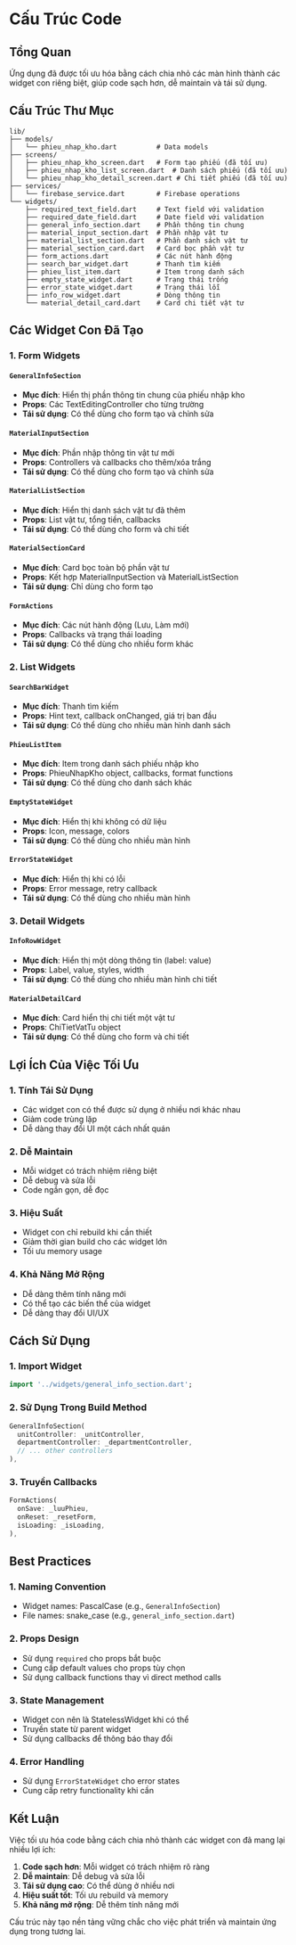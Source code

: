 # Cấu Trúc Code

## Tổng Quan

Ứng dụng đã được tối ưu hóa bằng cách chia nhỏ các màn hình thành các widget con riêng biệt, giúp code sạch hơn, dễ maintain và tái sử dụng.

## Cấu Trúc Thư Mục

```
lib/
├── models/
│   └── phieu_nhap_kho.dart          # Data models
├── screens/
│   ├── phieu_nhap_kho_screen.dart   # Form tạo phiếu (đã tối ưu)
│   ├── phieu_nhap_kho_list_screen.dart  # Danh sách phiếu (đã tối ưu)
│   └── phieu_nhap_kho_detail_screen.dart # Chi tiết phiếu (đã tối ưu)
├── services/
│   └── firebase_service.dart        # Firebase operations
└── widgets/
    ├── required_text_field.dart     # Text field với validation
    ├── required_date_field.dart     # Date field với validation
    ├── general_info_section.dart    # Phần thông tin chung
    ├── material_input_section.dart  # Phần nhập vật tư
    ├── material_list_section.dart   # Phần danh sách vật tư
    ├── material_section_card.dart   # Card bọc phần vật tư
    ├── form_actions.dart            # Các nút hành động
    ├── search_bar_widget.dart       # Thanh tìm kiếm
    ├── phieu_list_item.dart         # Item trong danh sách
    ├── empty_state_widget.dart      # Trạng thái trống
    ├── error_state_widget.dart      # Trạng thái lỗi
    ├── info_row_widget.dart         # Dòng thông tin
    └── material_detail_card.dart    # Card chi tiết vật tư
```

## Các Widget Con Đã Tạo

### 1. Form Widgets

#### `GeneralInfoSection`

- **Mục đích**: Hiển thị phần thông tin chung của phiếu nhập kho
- **Props**: Các TextEditingController cho từng trường
- **Tái sử dụng**: Có thể dùng cho form tạo và chỉnh sửa

#### `MaterialInputSection`

- **Mục đích**: Phần nhập thông tin vật tư mới
- **Props**: Controllers và callbacks cho thêm/xóa trắng
- **Tái sử dụng**: Có thể dùng cho form tạo và chỉnh sửa

#### `MaterialListSection`

- **Mục đích**: Hiển thị danh sách vật tư đã thêm
- **Props**: List vật tư, tổng tiền, callbacks
- **Tái sử dụng**: Có thể dùng cho form và chi tiết

#### `MaterialSectionCard`

- **Mục đích**: Card bọc toàn bộ phần vật tư
- **Props**: Kết hợp MaterialInputSection và MaterialListSection
- **Tái sử dụng**: Chỉ dùng cho form tạo

#### `FormActions`

- **Mục đích**: Các nút hành động (Lưu, Làm mới)
- **Props**: Callbacks và trạng thái loading
- **Tái sử dụng**: Có thể dùng cho nhiều form khác

### 2. List Widgets

#### `SearchBarWidget`

- **Mục đích**: Thanh tìm kiếm
- **Props**: Hint text, callback onChanged, giá trị ban đầu
- **Tái sử dụng**: Có thể dùng cho nhiều màn hình danh sách

#### `PhieuListItem`

- **Mục đích**: Item trong danh sách phiếu nhập kho
- **Props**: PhieuNhapKho object, callbacks, format functions
- **Tái sử dụng**: Có thể dùng cho danh sách khác

#### `EmptyStateWidget`

- **Mục đích**: Hiển thị khi không có dữ liệu
- **Props**: Icon, message, colors
- **Tái sử dụng**: Có thể dùng cho nhiều màn hình

#### `ErrorStateWidget`

- **Mục đích**: Hiển thị khi có lỗi
- **Props**: Error message, retry callback
- **Tái sử dụng**: Có thể dùng cho nhiều màn hình

### 3. Detail Widgets

#### `InfoRowWidget`

- **Mục đích**: Hiển thị một dòng thông tin (label: value)
- **Props**: Label, value, styles, width
- **Tái sử dụng**: Có thể dùng cho nhiều màn hình chi tiết

#### `MaterialDetailCard`

- **Mục đích**: Card hiển thị chi tiết một vật tư
- **Props**: ChiTietVatTu object
- **Tái sử dụng**: Có thể dùng cho form và chi tiết

## Lợi Ích Của Việc Tối Ưu

### 1. **Tính Tái Sử Dụng**

- Các widget con có thể được sử dụng ở nhiều nơi khác nhau
- Giảm code trùng lặp
- Dễ dàng thay đổi UI một cách nhất quán

### 2. **Dễ Maintain**

- Mỗi widget có trách nhiệm riêng biệt
- Dễ debug và sửa lỗi
- Code ngắn gọn, dễ đọc

### 3. **Hiệu Suất**

- Widget con chỉ rebuild khi cần thiết
- Giảm thời gian build cho các widget lớn
- Tối ưu memory usage

### 4. **Khả Năng Mở Rộng**

- Dễ dàng thêm tính năng mới
- Có thể tạo các biến thể của widget
- Dễ dàng thay đổi UI/UX

## Cách Sử Dụng

### 1. Import Widget

```dart
import '../widgets/general_info_section.dart';
```

### 2. Sử Dụng Trong Build Method

```dart
GeneralInfoSection(
  unitController: _unitController,
  departmentController: _departmentController,
  // ... other controllers
),
```

### 3. Truyền Callbacks

```dart
FormActions(
  onSave: _luuPhieu,
  onReset: _resetForm,
  isLoading: _isLoading,
),
```

## Best Practices

### 1. **Naming Convention**

- Widget names: PascalCase (e.g., `GeneralInfoSection`)
- File names: snake_case (e.g., `general_info_section.dart`)

### 2. **Props Design**

- Sử dụng `required` cho props bắt buộc
- Cung cấp default values cho props tùy chọn
- Sử dụng callback functions thay vì direct method calls

### 3. **State Management**

- Widget con nên là StatelessWidget khi có thể
- Truyền state từ parent widget
- Sử dụng callbacks để thông báo thay đổi

### 4. **Error Handling**

- Sử dụng `ErrorStateWidget` cho error states
- Cung cấp retry functionality khi cần

## Kết Luận

Việc tối ưu hóa code bằng cách chia nhỏ thành các widget con đã mang lại nhiều lợi ích:

1. **Code sạch hơn**: Mỗi widget có trách nhiệm rõ ràng
2. **Dễ maintain**: Dễ debug và sửa lỗi
3. **Tái sử dụng cao**: Có thể dùng ở nhiều nơi
4. **Hiệu suất tốt**: Tối ưu rebuild và memory
5. **Khả năng mở rộng**: Dễ thêm tính năng mới

Cấu trúc này tạo nền tảng vững chắc cho việc phát triển và maintain ứng dụng trong tương lai.
